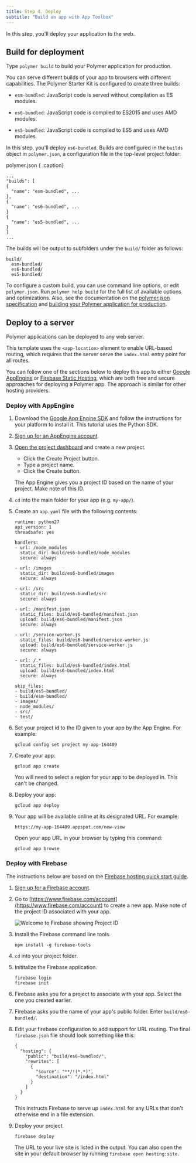 ```yaml
---
title: Step 4. Deploy
subtitle: "Build an app with App Toolbox"
---
```


<!-- toc -->

In this step, you'll deploy your application to the web.

## Build for deployment

Type `polymer build` to build your Polymer application for production. 

You can serve different builds of your app to browsers with different capabilities. The Polymer Starter Kit is configured to create three builds:

* `esm-bundled`: JavaScript code is served without compilation as ES modules.

* `es6-bundled`: JavaScript code is compiled to ES2015 and uses AMD modules.

* `es5-bundled`: JavaScript code is compiled to ES5 and uses AMD modules.

In this step, you'll deploy `es6-bundled`. Builds are configured in the `builds` object in `polymer.json`, a configuration file in the top-level project folder:

polymer.json { .caption}

```
...
"builds": [
{
  "name": "esm-bundled", ...
},
{
  "name": "es6-bundled", ...
}
{
  "name": "es5-bundled", ...
}
]
...
```

The builds will be output to subfolders under the `build/` folder as follows:

    build/
      esm-bundled/
      es6-bundled/
      es5-bundled/

To configure a custom build, you can use command line options, or edit `polymer.json`. Run `polymer help build` for the full list of available options and optimizations. Also, see the documentation on the [polymer.json specification](/{{{polymer_version_dir}}}/docs/tools/polymer-json) and [building your Polymer application for production](/{{{polymer_version_dir}}}/toolbox/build-for-production).

## Deploy to a server

Polymer applications can be deployed to any web server.

This template uses the `<app-location>` element to enable URL-based routing,
which requires that the server serve the `index.html` entry point for all
routes.

You can follow one of the sections below to deploy this app to either
[Google AppEngine](https://cloud.google.com/appengine) or [Firebase
Static Hosting](https://www.firebase.com/docs/hosting/), which are both free and
secure approaches for deploying a Polymer app. The approach
is similar for other hosting providers.

### Deploy with AppEngine

1.  Download the [Google App Engine SDK](https://cloud.google.com/appengine/downloads)
and follow the instructions for your platform to install it. This tutorial uses the Python SDK.

1.  [Sign up for an AppEngine account](https://cloud.google.com/appengine).

1.  [Open the project dashboard](https://console.cloud.google.com/iam-admin/projects)
and create a new project.

    * Click the Create Project button.
    * Type a project name.
    * Click the Create button.
    
    The App Engine gives you a project ID based on the name of your project.
    Make note of this ID.

1.  `cd` into the main folder for your app (e.g. `my-app/`).

1. Create an `app.yaml` file with the following contents:

    ```
    runtime: python27
    api_version: 1
    threadsafe: yes

    handlers:
    - url: /node_modules
      static_dir: build/es6-bundled/node_modules
      secure: always

    - url: /images
      static_dir: build/es6-bundled/images
      secure: always

    - url: /src
      static_dir: build/es6-bundled/src
      secure: always

    - url: /manifest.json
      static_files: build/es6-bundled/manifest.json
      upload: build/es6-bundled/manifest.json
      secure: always

    - url: /service-worker.js
      static_files: build/es6-bundled/service-worker.js
      upload: build/es6-bundled/service-worker.js
      secure: always

    - url: /.*
      static_files: build/es6-bundled/index.html
      upload: build/es6-bundled/index.html
      secure: always

    skip_files:
    - build/es5-bundled/
    - build/esm-bundled/
    - images/
    - node_modules/
    - src/
    - test/
    ```

1. Set your project id to the ID given to your app by the App Engine. For example:
   
       gcloud config set project my-app-164409

1. Create your app:
   
       gcloud app create
     
   You will need to select a region for your app to be deployed in. This can't be changed.

1. Deploy your app:
   
       gcloud app deploy

1. Your app will be available online at its designated URL. For example:
   
       https://my-app-164409.appspot.com/new-view
   
   Open your app URL in your browser by typing this command:
   
       gcloud app browse

### Deploy with Firebase

The instructions below are based on the [Firebase hosting quick start
guide](https://www.firebase.com/docs/hosting/quickstart.html).

1.  [Sign up for a Firebase account](https://www.firebase.com/signup/).

1.  Go to [https://www.firebase.com/account](https://www.firebase.com/account) to create a new app. Make note of the project ID associated with your app.

    ![Welcome to Firebase showing Project ID](/images/2.0/toolbox/welcome-firebase.png)

1.  Install the Firebase command line tools.

        npm install -g firebase-tools

1.  `cd` into your project folder.

1.  Inititalize the Firebase application.

        firebase login
        firebase init

1.  Firebase asks you for a project to associate with your app. Select the one you created earlier.

1.  Firebase asks you the name of your app's public folder. Enter `build/es6-bundled/`.

1.  Edit your firebase configuration to add support for URL routing. The final
    `firebase.json` file should look something like this:
	
    ```
    {
      "hosting": {
        "public": "build/es6-bundled/",
        "rewrites": [
          {
            "source": "**/!(*.*)",
            "destination": "/index.html"
          }
        ]
      }
    }
    ```	

    This instructs Firebase to serve up `index.html` for any URLs that don't
    otherwise end in a file extension.

1. Deploy your project.
   
       firebase deploy
   
   The URL to your live site is listed in the output. You can also open
   the site in your default browser by running `firebase open hosting:site`.

